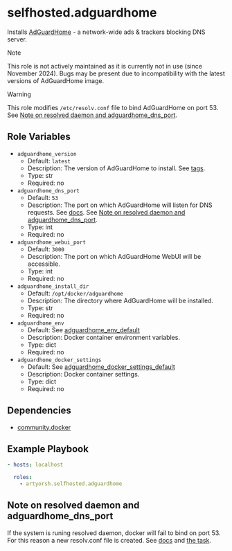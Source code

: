 # selfhosted.adguardhome

Installs [AdGuardHome](https://github.com/AdguardTeam/AdGuardHome) - a network-wide ads & trackers blocking DNS server.

> [!NOTE]
> This role is not actively maintained as it is currently not in use (since November 2024).
> Bugs may be present due to incompatibility with the latest versions of AdGuardHome image.

> [!WARNING]
> This role modifies `/etc/resolv.conf` file to bind AdGuardHome on port 53.
> See [Note on resolved daemon and adguardhome_dns_port](#note-on-resolved-daemon-and-adguardhome_dns_port).

## Role Variables

- `adguardhome_version`
  - Default: `latest`
  - Description: The version of AdGuardHome to install. See [tags](https://hub.docker.com/r/adguard/adguardhome/tags).
  - Type: str
  - Required: no
- `adguardhome_dns_port`
  - Default: `53`
  - Description: The port on which AdGuardHome will listen for DNS requests. See [docs](https://github.com/AdguardTeam/AdGuardHome/wiki/Docker#create-and-run-the-container). See [Note on resolved daemon and adguardhome_dns_port](#note-on-resolved-daemon-and-adguardhome_dns_port).
  - Type: int
  - Required: no
- `adguardhome_webui_port`
  - Default: `3000`
  - Description: The port on which AdGuardHome WebUI will be accessible.
  - Type: int
  - Required: no
- `adguardhome_install_dir`
  - Default: `/opt/docker/adguardhome`
  - Description: The directory where AdGuardHome will be installed.
  - Type: str
  - Required: no
- `adguardhome_env`
  - Default: See [adguardhome_env_default](./vars/main.yml)
  - Description: Docker container environment variables.
  - Type: dict
  - Required: no
- `adguardhome_docker_settings`
  - Default: See [adguardhome_docker_settings_default](./vars/main.yml)
  - Description: Docker container settings.
  - Type: dict
  - Required: no

## Dependencies

- [community.docker](https://docs.ansible.com/ansible/latest/collections/community/docker/index.html)

## Example Playbook

```yaml
- hosts: localhost

  roles:
    - artyorsh.selfhosted.adguardhome
``` 

## Note on resolved daemon and adguardhome_dns_port

If the system is runing resolved daemon, docker will fail to bind on port 53. For this reason a new resolv.conf file is created. See [docs](https://github.com/AdguardTeam/AdGuardHome/wiki/Docker#resolved) and [the task](./tasks/resolved.yml).